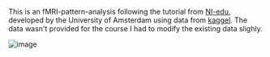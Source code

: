 This is an fMRI-pattern-analysis following the tutorial from [NI-edu]((https://lukas-snoek.com/NI-edu/index.html)), developed by the University of Amsterdam using data from [kaggel](https://www.kaggle.com/datasets/mathurinache/3t-fmri-dataset/data). The data wasn't provided for the course I had to modify the existing data slighly.

![image](https://github.com/user-attachments/assets/3bbe3abd-71ff-447b-9974-cb49e59199d1)

